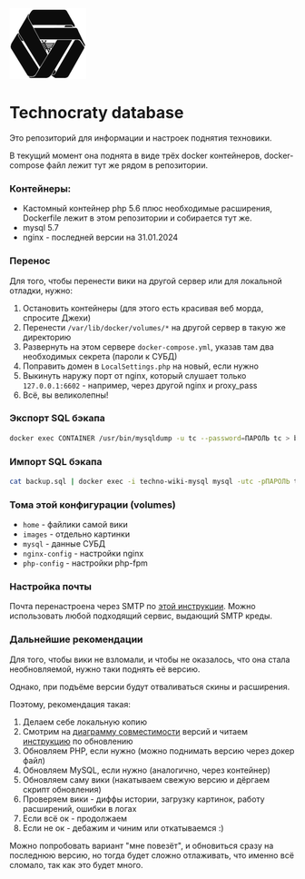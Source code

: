 ![img.png](img.png)


# Technocraty database

Это репозиторий для информации и настроек поднятия техновики.

В текущий момент она поднята в виде трёх docker контейнеров, docker-compose файл лежит тут же рядом в репозитории.

### Контейнеры:

* Кастомный контейнер php 5.6 плюс необходимые расширения, Dockerfile лежит в этом репозитории и собирается тут же.
* mysql 5.7
* nginx - последней версии на 31.01.2024

### Перенос

Для того, чтобы перенести вики на другой сервер или для локальной отладки, нужно:

1. Остановить контейнеры (для этого есть красивая веб морда, спросите Джехи)
2. Перенести `/var/lib/docker/volumes/*` на другой сервер в такую же директорию
3. Развернуть на этом сервере `docker-compose.yml`, указав там два необходимых секрета (пароли к СУБД)
4. Поправить домен в `LocalSettings.php` на новый, если нужно
5. Выкинуть наружу порт от nginx, который слушает только `127.0.0.1:6602` - например, через другой nginx и proxy_pass
6. Всё, вы великолепны!

### Экспорт SQL бэкапа

```bash
docker exec CONTAINER /usr/bin/mysqldump -u tc --password=ПАРОЛЬ tc > backup.sql
```

### Импорт SQL бэкапа
```bash
cat backup.sql | docker exec -i techno-wiki-mysql mysql -utc -pПАРОЛЬ tc
```

### Тома этой конфигурации (volumes)
* `home` - файлики самой вики
* `images` - отдельно картинки
* `mysql` - данные СУБД
* `nginx-config` - настройки nginx
* `php-config` - настройки php-fpm

### Настройка почты

Почта перенастроена через SMTP по [этой инструкции](https://www.mediawiki.org/wiki/Manual:$wgSMTP). Можно использовать любой подходящий сервис, выдающий SMTP креды.
### Дальнейшие рекомендации
Для того, чтобы вики не взломали, и чтобы не оказалось, что она стала необновляемой,
нужно таки поднять её версию.

Однако, при подъёме версии будут отваливаться скины и расширения.

Поэтому, рекомендация такая:
1. Делаем себе локальную копию
2. Смотрим на [диаграмму совместимости](https://www.mediawiki.org/wiki/Compatibility) версий и читаем [инструкцию](https://www.mediawiki.org/wiki/Manual:Upgrading/ru) по обновлению
3. Обновляем PHP, если нужно (можно поднимать версию через докер файл)
4. Обновляем MySQL, если нужно (аналогично, через контейнер)
5. Обновляем саму вики (накатываем свежую версию и дёргаем скрипт обновления)
6. Проверяем вики - диффы истории, загрузку картинок, работу расширений, ошибки в логах
7. Если всё ок - продолжаем
8. Если не ок - дебажим и чиним или откатываемся :)

Можно попробовать вариант "мне повезёт", и обновиться сразу на последнюю версию, но тогда будет сложно отлаживать, что именно всё сломало, так как это будет много.
